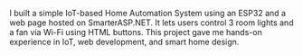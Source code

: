 I built a simple IoT-based Home Automation System using an ESP32 and a web page hosted on SmarterASP.NET. It lets users control 3 room lights and a fan via Wi-Fi using HTML  buttons. This project gave me hands-on experience in IoT, web development, and smart home design.
